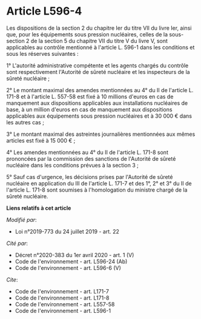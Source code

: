 # Article L596-4

Les dispositions de la section 2 du chapitre Ier du titre VII du livre Ier, ainsi que, pour les équipements sous pression
nucléaires, celles de la sous-section 2 de la section 5 du chapitre VII du titre V du livre V, sont applicables au contrôle
mentionné à l'article L. 596-1 dans les conditions et sous les réserves suivantes :

1° L'autorité administrative compétente et les agents chargés du contrôle sont respectivement l'Autorité de sûreté nucléaire
et les inspecteurs de la sûreté nucléaire ;

2° Le montant maximal des amendes mentionnées au 4° du II de l'article L. 171-8 et à l'article L. 557-58 est fixé à 10
millions d'euros en cas de manquement aux dispositions applicables aux installations nucléaires de base, à un million d'euros
en cas de manquement aux dispositions applicables aux équipements sous pression nucléaires et à 30 000 € dans les autres
cas ;

3° Le montant maximal des astreintes journalières mentionnées aux mêmes articles est fixé à 15 000 € ;

4° Les amendes mentionnées au 4° du II de l'article L. 171-8 sont prononcées par la commission des sanctions de l'Autorité de
sûreté nucléaire dans les conditions prévues à la section 3 ;

5° Sauf cas d'urgence, les décisions prises par l'Autorité de sûreté nucléaire en application du III de l'article L. 171-7 et
des 1°, 2° et 3° du II de l'article L. 171-8 sont soumises à l'homologation du ministre chargé de la sûreté nucléaire.

**Liens relatifs à cet article**

_Modifié par_:

  - Loi n°2019-773 du 24 juillet 2019 - art. 22

_Cité par_:

  - Décret n°2020-383 du 1er avril 2020 - art. 1 (V)
  - Code de l'environnement - art. L596-24 (Ab)
  - Code de l'environnement - art. L596-6 (V)

_Cite_:

  - Code de l'environnement - art. L171-7
  - Code de l'environnement - art. L171-8
  - Code de l'environnement - art. L557-58
  - Code de l'environnement - art. L596-1
